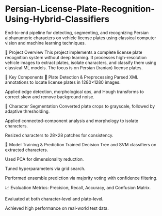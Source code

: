 # Persian-License-Plate-Recognition-Using-Hybrid-Classifiers
End-to-end pipeline for detecting, segmenting, and recognizing Persian alphanumeric characters on vehicle license plates using classical computer vision and machine learning techniques.

📌 Project Overview
This project implements a complete license plate recognition system without deep learning. It processes high-resolution vehicle images to extract plates, isolate characters, and classify them using classical ML models. The focus is on Persian (Iranian) license plates.

🚦 Key Components
📐 Plate Detection & Preprocessing
Parsed XML annotations to locate license plates in 1280×1280 images.

Applied edge detection, morphological ops, and Hough transforms to correct skew and remove background noise.

🔳 Character Segmentation
Converted plate crops to grayscale, followed by adaptive thresholding.

Applied connected-component analysis and morphology to isolate characters.

Resized characters to 28×28 patches for consistency.

🤖 Model Training & Prediction
Trained Decision Tree and SVM classifiers on extracted characters.

Used PCA for dimensionality reduction.

Tuned hyperparameters via grid search.

Performed ensemble prediction via majority voting with confidence filtering.

📈 Evaluation
Metrics: Precision, Recall, Accuracy, and Confusion Matrix.

Evaluated at both character-level and plate-level.

Achieved high performance on real-world test data.


